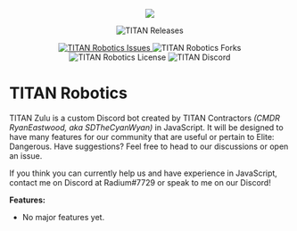 <p align="center">
  <img src="https://cdn.discordapp.com/attachments/755179557593808936/785975667543244880/TITAN_RoboticsBanner.png">
</p>

<p align="center">
    <img src="https://img.shields.io/github/v/release/TITAN-Contractors/TITAN-Robotics?color=magenta&include_prereleases&style=for-the-badge" alt="TITAN Releases">
 </a>
</p>

<p align="center">
   <a href="https://github.com/TITAN-Contractors/TITAN-Robotics/issues">
    <img src="https://img.shields.io/github/issues/TITAN-Contractors/TITAN-Robotics?color=orange&style=for-the-badge" alt="TITAN Robotics Issues">
  </a>
    <img src="https://img.shields.io/github/forks/TITAN-Contractors/TITAN-Robotics?color=blue&style=for-the-badge" alt="TITAN Robotics Forks">
  </a>
    <img src="https://img.shields.io/github/license/TITAN-Contractors/TITAN-Robotics?color=purple&style=for-the-badge" alt="TITAN Robotics License">
  </a>
    <img src="https://img.shields.io/discord/607930707138052108?label=DISCORD&style=for-the-badge" alt="TITAN Discord">
  </a>
</p>

# TITAN Robotics
TITAN Zulu is a custom Discord bot created by TITAN Contractors *(CMDR RyanEastwood, aka SDTheCyanWyan)* in JavaScript. It will be designed to have many features for our community that are useful or pertain to Elite: Dangerous. Have suggestions? Feel free to head to our discussions or open an issue.

If you think you can currently help us and have experience in JavaScript, contact me on Discord at Radium#7729 or speak to me on our Discord!

**Features:**
- No major features yet. 
